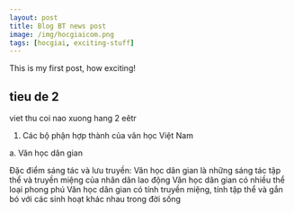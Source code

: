 ```yaml
---
layout: post
title: Blog BT news post
image: /img/hocgiaicom.png
tags: [hocgiai, exciting-stuff]
---
```


This is my first post, how exciting!
## tieu de 2
viet thu coi nao
xuong hang 2 eêtr
1. Các bộ phận hợp thành của văn học Việt Nam

a. Văn học dân gian

Đặc điểm sáng tác và lưu truyền: Văn học dân gian là những sáng tác tập thể và truyền miệng của nhân dân lao động
Văn học dân gian có nhiều thể loại phong phú
Văn học dân gian có tính truyền miệng, tính tập thể và gắn bó với các sinh hoạt khác nhau trong đời sống
